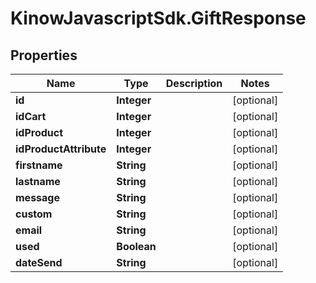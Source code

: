 # KinowJavascriptSdk.GiftResponse

## Properties
Name | Type | Description | Notes
------------ | ------------- | ------------- | -------------
**id** | **Integer** |  | [optional] 
**idCart** | **Integer** |  | [optional] 
**idProduct** | **Integer** |  | [optional] 
**idProductAttribute** | **Integer** |  | [optional] 
**firstname** | **String** |  | [optional] 
**lastname** | **String** |  | [optional] 
**message** | **String** |  | [optional] 
**custom** | **String** |  | [optional] 
**email** | **String** |  | [optional] 
**used** | **Boolean** |  | [optional] 
**dateSend** | **String** |  | [optional] 


